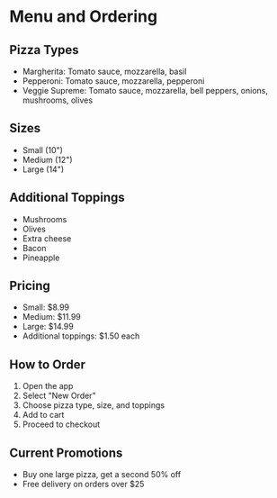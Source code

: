 # Menu and Ordering

## Pizza Types
- Margherita: Tomato sauce, mozzarella, basil
- Pepperoni: Tomato sauce, mozzarella, pepperoni
- Veggie Supreme: Tomato sauce, mozzarella, bell peppers, onions, mushrooms, olives

## Sizes
- Small (10")
- Medium (12")
- Large (14")

## Additional Toppings
- Mushrooms
- Olives
- Extra cheese
- Bacon
- Pineapple

## Pricing
- Small: $8.99
- Medium: $11.99
- Large: $14.99
- Additional toppings: $1.50 each

## How to Order
1. Open the app
2. Select "New Order"
3. Choose pizza type, size, and toppings
4. Add to cart
5. Proceed to checkout

## Current Promotions
- Buy one large pizza, get a second 50% off
- Free delivery on orders over $25